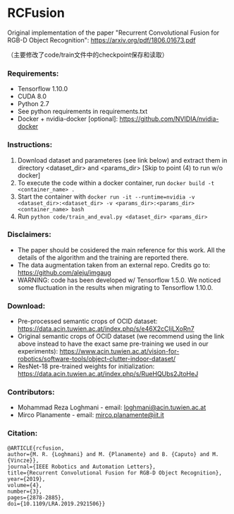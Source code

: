 # RCFusion
Original implementation of the paper "Recurrent Convolutional Fusion for RGB-D Object Recognition": https://arxiv.org/pdf/1806.01673.pdf


（主要修改了code/train文件中的checkpoint保存和读取）


### Requirements:
* Tensorflow 1.10.0
* CUDA 8.0
* Python 2.7
* See python requirements in requirements.txt
* Docker + nvidia-docker [optional]: https://github.com/NVIDIA/nvidia-docker

### Instructions:
1. Download dataset and parameteres (see link below) and extract them in directory <dataset_dir> and <params_dir>
[Skip to point (4) to run w/o docker]
2. To execute the code within a docker container, run ```docker build -t <container_name> .```
3. Start the container with ```docker run -it --runtime=nvidia -v <dataset_dir>:<dataset_dir> -v <params_dir>:<params_dir> <container_name> bash```
4. Run ```python code/train_and_eval.py <dataset_dir> <params_dir>```

### Disclaimers:
* The paper should be cosidered the main reference for this work. All the details of the algorithm and the training are reported there.
* The data augmentation taken from an external repo. Credits go to: https://github.com/aleju/imgaug
* WARNING: code has been developed w/ Tensorflow 1.5.0. We noticed some fluctuation in the results when migrating to Tensorflow 1.10.0. 

### Download:
* Pre-processed semantic crops of OCID dataset: https://data.acin.tuwien.ac.at/index.php/s/e46X2cCIjLXoRn7
* Original semantic crops of OCID dataset (we recommend using the link above instead to have the exact same pre-training we used in our experiments): https://www.acin.tuwien.ac.at/vision-for-robotics/software-tools/object-clutter-indoor-dataset/
* ResNet-18 pre-trained weights for initialization: https://data.acin.tuwien.ac.at/index.php/s/RueHQUbs2JtoHeJ

### Contributors:
* Mohammad Reza Loghmani - email: loghmani@acin.tuwien.ac.at
* Mirco Planamente - email: mirco.planamente@iit.it

### Citation:
```
@ARTICLE{rcfusion, 
author={M. R. {Loghmani} and M. {Planamente} and B. {Caputo} and M. {Vincze}}, 
journal={IEEE Robotics and Automation Letters}, 
title={Recurrent Convolutional Fusion for RGB-D Object Recognition}, 
year={2019}, 
volume={4}, 
number={3}, 
pages={2878-2885}, 
doi={10.1109/LRA.2019.2921506}}
```
